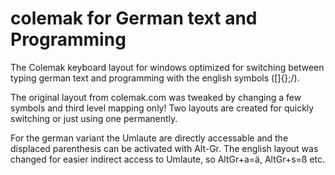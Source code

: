 colemak for German text and Programming
=======================================

The Colemak keyboard layout for windows optimized for switching between typing german text and programming with the english symbols ([]{};/\). 

The original layout from colemak.com was tweaked by changing a few symbols and third level mapping only! Two layouts are created for quickly switching or just using one permanently.

For the german variant the Umlaute are directly accessable and the displaced parenthesis can be activated with Alt-Gr. The english layout was changed for easier indirect access to Umlaute, so AltGr+a=ä, AltGr+s=ß etc.
